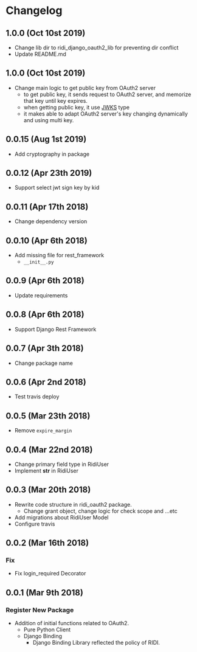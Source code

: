 Changelog
=========
1.0.0 (Oct 10st 2019)
------------------
- Change lib dir to ridi_django_oauth2_lib for preventing dir conflict
- Update README.md

1.0.0 (Oct 10st 2019)
------------------
- Change main logic to get public key from OAuth2 server
    - to get public key, it sends request to OAuth2 server, and memorize that key until key expires.
    - when getting public key, it use [JWKS](https://tools.ietf.org/html/rfc7517) type
    - it makes able to adapt OAuth2 server's key changing dynamically and using multi key.  

0.0.15 (Aug 1st 2019)
------------------
- Add cryptography in package  

0.0.12 (Apr 23th 2019)
------------------
- Support select jwt sign key by kid

0.0.11 (Apr 17th 2018)
------------------
- Change dependency version

0.0.10 (Apr 6th 2018)
------------------
- Add missing file for rest_framework
    - `__init__.py`

0.0.9 (Apr 6th 2018)
------------------
- Update requirements

0.0.8 (Apr 6th 2018)
------------------
- Support Django Rest Framework

0.0.7 (Apr 3th 2018)
------------------
- Change package name

0.0.6 (Apr 2nd 2018)
------------------
- Test travis deploy

0.0.5 (Mar 23th 2018)
------------------
- Remove `expire_margin`

0.0.4 (Mar 22nd 2018)
------------------
- Change primary field type in RidiUser
- Implement __str__ in RidiUser

0.0.3 (Mar 20th 2018)
------------------
- Rewrite code structure in ridi_oauth2 package.
    - Change grant object, change logic for check scope and ...etc
- Add migrations about RidiUser Model
- Configure travis

0.0.2 (Mar 16th 2018)
------------------
### Fix
- Fix login_required Decorator

0.0.1 (Mar 9th 2018)
------------------
### Register New Package
- Addition of initial functions related to OAuth2.
    - Pure Python Client
    - Django Binding
        - Django Binding Library reflected the policy of RIDI.
